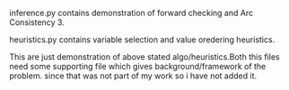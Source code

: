 inference.py contains demonstration of forward checking and Arc Consistency 3.

heuristics.py contains variable selection and value oredering heuristics.

This are just demonstration of above stated algo/heuristics.Both this files need some supporting file which gives background/framework of the problem. since that was not part of my work so i have not added it. 
